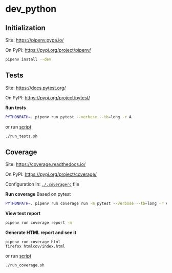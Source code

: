 # dev_python

## Initialization
Site: https://pipenv.pypa.io/

On PyPI: https://pypi.org/project/pipenv/
```bash
pipenv install --dev
```

## Tests
Site: https://docs.pytest.org/

On PyPI: https://pypi.org/project/pytest/

**Run tests**
```bash
PYTHONPATH=. pipenv run pytest --verbose --tb=long -r A
```
or run [script](./run_tests.sh)
```bash
./run_tests.sh
```

## Coverage
Site: https://coverage.readthedocs.io/

On PyPI: https://pypi.org/project/coverage/

Configuration in: [`./.coveragerc`](./coveragerc) file

**Run coverage**
Based on pytest
```bash
PYTHONPATH=. pipenv run coverage run -m pytest --verbose --tb=long -r A
```

**View text report**
```bash
pipenv run coverage report -m
```

**Generate HTML report and see it**
```
pipenv run coverage html
firefox htmlcov/index.html
```
or run [script](./run_coverage.sh)
```bash
./run_coverage.sh
```
